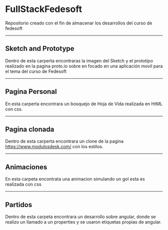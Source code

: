 # FullStackFedesoft
Repositorio creado con el fin de almacenar los desarrollos del curso de fedesoft

---
## Sketch and Prototype
Dentro de esta carperta encontraras la imagen del Sketch y el prototipo realizado en la pagina proto.io sobre en focado en una aplicación movil para el tema del curso de Fedesoft

---
## Pagina Personal
En esta carperta encontrara un bosquejo de Hoja de Vida realizada en HtML con css.

---
## Pagina clonada
Dentro de esta carperta encontrara un clone de la pagina https://www.modulosdesk.com/ con los estilos.

---
## Animaciones
En esta carpeta encontrata una animacion simulando un gol esta es realizada con css

---
## Partidos
Dentro de esta carpeta encontrara un desarrollo sobre angular, donde se realizo un llamado a un properties y se usaron etiquetas propias de angular.
